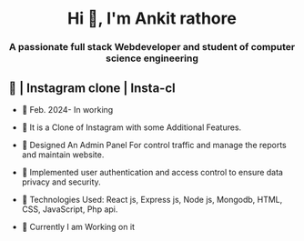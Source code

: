 <h1 align="center">Hi 👋, I'm Ankit rathore</h1>
<h3 align="center">A passionate full stack Webdeveloper and student of computer science engineering</h3>

## 🔭 | Instagram clone | Insta-cl

- 🤝 Feb. 2024- In working

- 📄 It is a Clone of Instagram with some Additional Features.
  
- 📄 Designed An Admin Panel For control traffic and manage the reports and maintain website.
  
- 📄 Implemented user authentication and access control to ensure data privacy and security.
  
- 📄 Technologies Used: React js, Express js, Node js, Mongodb, HTML, CSS, JavaScript, Php api.
  
- 📄 Currently I am Working on it
